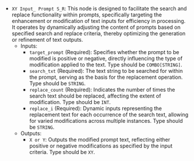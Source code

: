 - `XY Input_ Prompt S_R`: This node is designed to facilitate the search and replace functionality within prompts, specifically targeting the enhancement or modification of text inputs for efficiency in processing. It operates by dynamically adjusting the content of prompts based on specified search and replace criteria, thereby optimizing the generation or refinement of text outputs.
    - Inputs:
        - `target_prompt` (Required): Specifies whether the prompt to be modified is positive or negative, directly influencing the type of modification applied to the text. Type should be `COMBO[STRING]`.
        - `search_txt` (Required): The text string to be searched for within the prompt, serving as the basis for the replacement operation. Type should be `STRING`.
        - `replace_count` (Required): Indicates the number of times the search text should be replaced, affecting the extent of modification. Type should be `INT`.
        - `replace_i` (Required): Dynamic inputs representing the replacement text for each occurrence of the search text, allowing for varied modifications across multiple instances. Type should be `STRING`.
    - Outputs:
        - `X or Y`: Outputs the modified prompt text, reflecting either positive or negative modifications as specified by the input criteria. Type should be `XY`.
